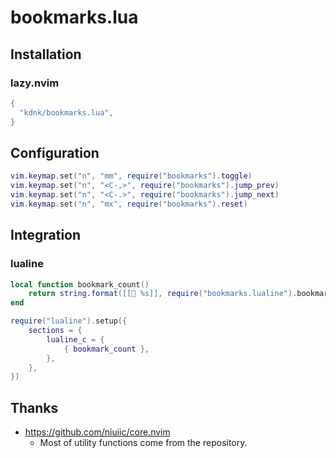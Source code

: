 # bookmarks.lua

## Installation

### lazy.nvim

```lua
{
  "kdnk/bookmarks.lua",
}
```

## Configuration

```lua
vim.keymap.set("n", "mm", require("bookmarks").toggle)
vim.keymap.set("n", "<C-,>", require("bookmarks").jump_prev)
vim.keymap.set("n", "<C-.>", require("bookmarks").jump_next)
vim.keymap.set("n", "mx", require("bookmarks").reset)
```

## Integration

### lualine

```lua
local function bookmark_count()
    return string.format([[📘 %s]], require("bookmarks.lualine").bookmark_count())
end

require("lualine").setup({
    sections = {
        lualine_c = {
            { bookmark_count },
        },
    },
})
```

## Thanks
- https://github.com/niuiic/core.nvim
    - Most of utility functions come from the repository.
